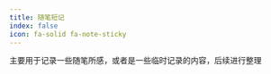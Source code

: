 ```yaml
---
title: 随笔短记
index: false
icon: fa-solid fa-note-sticky
---
```


主要用于记录一些随笔所感，或者是一些临时记录的内容，后续进行整理

<Catalog />